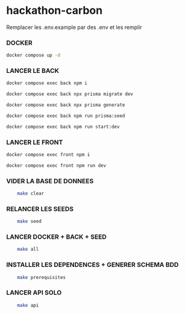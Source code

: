 # hackathon-carbon
Remplacer les .env.example par des .env et les remplir


### DOCKER

````bash
docker compose up -d
````

### LANCER LE BACK
```bash
docker compose exec back npm i
```
```bash
docker compose exec back npx prisma migrate dev
```
```bash
docker compose exec back npx prisma generate
```
```bash
docker compose exec back npm run prisma:seed
```
```bash
docker compose exec back npm run start:dev
```

### LANCER LE FRONT 
```bash
docker compose exec front npm i
```
```bash
docker compose exec front npm run dev
```

### VIDER LA BASE DE DONNEES

```bash
	make clear
```

### RELANCER LES SEEDS
```bash
    make seed
```

### LANCER DOCKER + BACK + SEED
```bash
    make all
``` 

### INSTALLER LES DEPENDENCES + GENERER SCHEMA BDD
```bash
    make prerequisites
```

### LANCER API SOLO 
```bash
    make api
```
